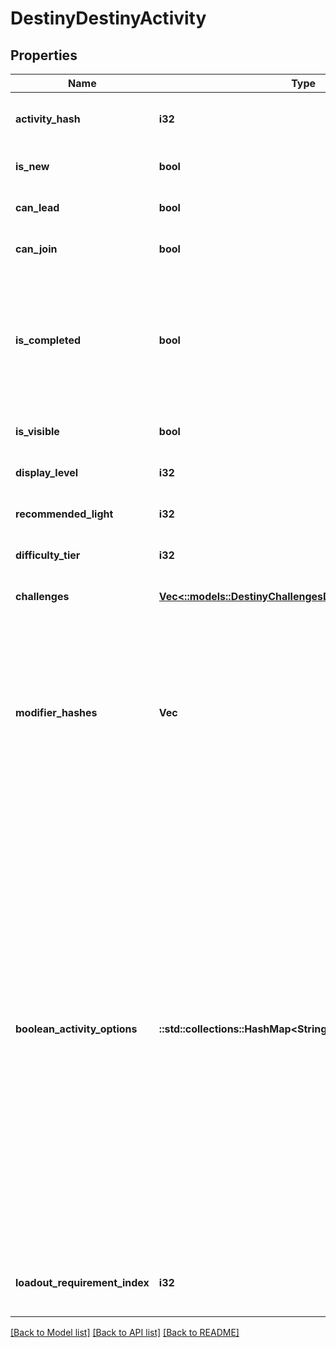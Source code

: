 # DestinyDestinyActivity

## Properties
Name | Type | Description | Notes
------------ | ------------- | ------------- | -------------
**activity_hash** | **i32** | The hash identifier of the Activity. Use this to look up the DestinyActivityDefinition of the activity. | [optional] [default to null]
**is_new** | **bool** | If true, then the activity should have a \&quot;new\&quot; indicator in the Director UI. | [optional] [default to null]
**can_lead** | **bool** | If true, the user is allowed to lead a Fireteam into this activity. | [optional] [default to null]
**can_join** | **bool** | If true, the user is allowed to join with another Fireteam in this activity. | [optional] [default to null]
**is_completed** | **bool** | If true, we both have the ability to know that the user has completed this activity and they have completed it. Unfortunately, we can&#39;t necessarily know this for all activities. As such, this should probably only be used if you already know in advance which specific activities you wish to check. | [optional] [default to null]
**is_visible** | **bool** | If true, the user should be able to see this activity. | [optional] [default to null]
**display_level** | **i32** | The difficulty level of the activity, if applicable. | [optional] [default to null]
**recommended_light** | **i32** | The recommended light level for the activity, if applicable. | [optional] [default to null]
**difficulty_tier** | **i32** | A DestinyActivityDifficultyTier enum value indicating the difficulty of the activity. | [optional] [default to null]
**challenges** | [**Vec<::models::DestinyChallengesDestinyChallengeStatus>**](Destiny.Challenges.DestinyChallengeStatus.md) |  | [optional] [default to null]
**modifier_hashes** | **Vec<i32>** | If the activity has modifiers, this will be the list of modifiers that all variants have in common. Perform lookups against DestinyActivityModifierDefinition which defines the modifier being applied to get at the modifier data.  Note that, in the DestiyActivityDefinition, you will see many more modifiers than this being referred to: those are all *possible* modifiers for the activity, not the active ones. Use only the active ones to match what&#39;s really live. | [optional] [default to null]
**boolean_activity_options** | **::std::collections::HashMap<String, bool>** | The set of activity options for this activity, keyed by an identifier that&#39;s unique for this activity (not guaranteed to be unique between or across all activities, though should be unique for every *variant* of a given *conceptual* activity: for instance, the original D2 Raid has many variant DestinyActivityDefinitions. While other activities could potentially have the same option hashes, for any given D2 base Raid variant the hash will be unique).  As a concrete example of this data, the hashes you get for Raids will correspond to the currently active \&quot;Challenge Mode\&quot;.  We don&#39;t have any human readable information for these, but saavy 3rd party app users could manually associate the key (a hash identifier for the \&quot;option\&quot; that is enabled/disabled) and the value (whether it&#39;s enabled or disabled presently)  On our side, we don&#39;t necessarily even know what these are used for (the game designers know, but we don&#39;t), and we have no human readable data for them. In order to use them, you will have to do some experimentation. | [optional] [default to null]
**loadout_requirement_index** | **i32** | If returned, this is the index into the DestinyActivityDefinition&#39;s \&quot;loadouts\&quot; property, indicating the currently active loadout requirements. | [optional] [default to null]

[[Back to Model list]](../README.md#documentation-for-models) [[Back to API list]](../README.md#documentation-for-api-endpoints) [[Back to README]](../README.md)


